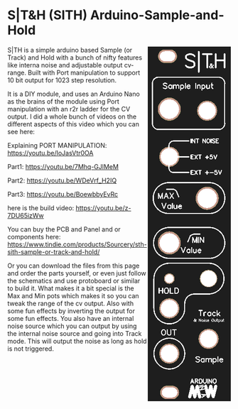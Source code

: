 # S|T&H (SITH) Arduino-Sample-and-Hold
<img align="right" src="SITH-frontpanel.png">
S|TH is a simple arduino based Sample (or Track) and Hold with a bunch of nifty features like interna noise and adjustable output cv-range. Built with Port manipulation to support 10 bit output for 1023 step resolution.

It is a DIY module, and uses an Arduino Nano as the brains of the module using Port manipulation with an r2r ladder for the CV output. I did a whole bunch of videos on the different aspects of this video which you can see here:


Explaining PORT MANIPULATION: https://youtu.be/IoJasVtr0OA

Part1: https://youtu.be/7Mhq-GJlMeM

Part2: https://youtu.be/WDeVrf_H2IQ

Part3: https://youtu.be/BoewbbyEvRc


here is the build video: https://youtu.be/z-7DU65izWw


You can buy the PCB and Panel and or components here: 
https://www.tindie.com/products/Sourcery/sth-sith-sample-or-track-and-hold/


Or you can download the files from this page and order the parts yourself, or even just follow the schematics and use protoboard or similar to build it.
What makes it a bit special is the Max and Min pots which makes it so you can tweak the range of the cv output. Also with some fun effects by inverting the output for some fun effects. You also have an internal noise source which you can output by using the internal noise source and going into Track mode. This will output the noise as long as hold is not triggered.

